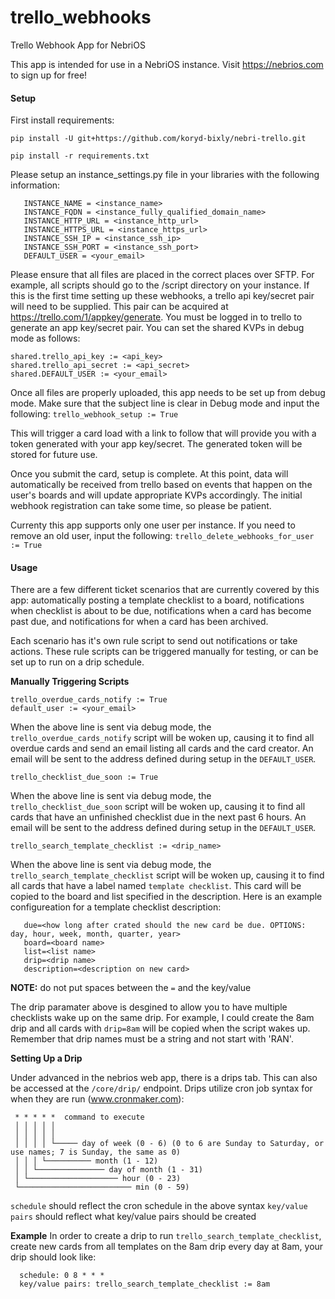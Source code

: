 # trello_webhooks
Trello Webhook App for NebriOS

This app is intended for use in a NebriOS instance. Visit https://nebrios.com to sign up for free!

<h4>Setup</h4>
First install requirements:

```
pip install -U git+https://github.com/koryd-bixly/nebri-trello.git

pip install -r requirements.txt

```

Please setup an instance_settings.py file in your libraries with the following information:
   ```
      INSTANCE_NAME = <instance_name>
      INSTANCE_FQDN = <instance_fully_qualified_domain_name>
      INSTANCE_HTTP_URL = <instance_http_url>
      INSTANCE_HTTPS_URL = <instance_https_url>
      INSTANCE_SSH_IP = <instance_ssh_ip>
      INSTANCE_SSH_PORT = <instance_ssh_port>
      DEFAULT_USER = <your_email>
   ```
Please ensure that all files are placed in the correct places over SFTP. For example, all scripts should go to the /script directory on your instance.
If this is the first time setting up these webhooks, a trello api key/secret pair will need to be supplied. This pair can be acquired at https://trello.com/1/appkey/generate. You must be logged in to trello to generate an app key/secret pair.
You can set the shared KVPs in debug mode as follows:
  ```
  shared.trello_api_key := <api_key>
  shared.trello_api_secret := <api_secret>
  shared.DEFAULT_USER := <your_email>
  ```

Once all files are properly uploaded, this app needs to be set up from debug mode. Make sure that the subject line is clear in Debug mode and input the following:
    ```
    trello_webhook_setup := True
    ```

This will trigger a card load with a link to follow that will provide you with a token generated with your app key/secret. The generated token will be stored for future use.

Once you submit the card, setup is complete. At this point, data will automatically be received from trello based on events that happen on the user's boards and will update appropriate KVPs accordingly. The initial webhook registration can take some time, so please be patient.

Currenty this app supports only one user per instance. If you need to remove an old user, input the following:
    ```
    trello_delete_webhooks_for_user := True
    ```

<h4>Usage</h4>
There are a few different ticket scenarios that are currently covered by this app: automatically posting a template checklist to a board, notifications when  checklist is about to be due,  notifications when a card has become past due, and notifications for when a card has been archived.

Each scenario has it's own rule script to send out notifications or take actions. These rule scripts can be triggered manually for testing, or can be set up to run on a drip schedule.

<strong>Manually Triggering Scripts</strong>
  ```
  trello_overdue_cards_notify := True
  default_user := <your_email>
  ```
  When the above line is sent via debug mode, the `trello_overdue_cards_notify` script will be woken up, causing it to find all overdue cards and send an email listing all cards  and the card creator. An email will be sent to the address defined during setup in the `DEFAULT_USER`.
  
  ```
  trello_checklist_due_soon := True
  ```
  When the above line is sent via debug mode, the `trello_checklist_due_soon` script will be woken up, causing it to find all cards that have an unfinished checklist due in the next past 6 hours. An email will be sent to the address defined during setup in the `DEFAULT_USER`.

  ```
  trello_search_template_checklist := <drip_name>
  ```
  When the above line is sent via debug mode, the `trello_search_template_checklist` script will be woken up, causing it to find all cards that have a label named `template checklist`. This card will be copied to the board and list specified in the description. Here is an example configureation for a template checklist description:
   ```
      due=<how long after crated should the new card be due. OPTIONS: day, hour, week, month, quarter, year>
      board=<board name>
      list=<list name>
      drip=<drip name>
      description=<description on new card>
   ```

   <strong>NOTE:</strong> do not put spaces between the `=` and the key/value

   The drip paramater above is desgined to allow you to have multiple checklists wake up on the same drip. For example, I could create the 8am drip and all cards with `drip=8am` will be copied when the script wakes up. Remember that drip names must be a string and not start with 'RAN'.



<strong>Setting Up a Drip</strong>

Under advanced in the nebrios web app, there is a drips tab. This can also be accessed at the `/core/drip/` endpoint.
Drips utilize cron job syntax for when they are run (www.cronmaker.com):
  ```
   * * * * *  command to execute
   │ │ │ │ │
   │ │ │ │ │
   │ │ │ │ └───── day of week (0 - 6) (0 to 6 are Sunday to Saturday, or use names; 7 is Sunday, the same as 0)
   │ │ │ └────────── month (1 - 12)
   │ │ └─────────────── day of month (1 - 31)
   │ └──────────────────── hour (0 - 23)
   └───────────────────────── min (0 - 59)
  ```
  
  `schedule` should reflect the cron schedule in the above syntax
  `key/value pairs` should reflect what key/value pairs should be created
  
  <strong>Example</strong> In order to create a drip to run `trello_search_template_checklist`, create new cards from all templates on the 8am drip every day at 8am, your drip should look like:
      
      schedule: 0 8 * * *
      key/value pairs: trello_search_template_checklist := 8am
